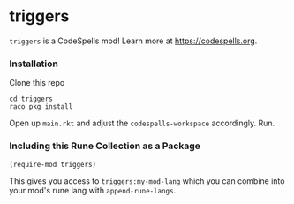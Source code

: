 triggers
=========
`triggers` is a CodeSpells mod! Learn more at https://codespells.org.

### Installation

Clone this repo

```
cd triggers
raco pkg install
```

Open up `main.rkt` and adjust the `codespells-workspace` accordingly. Run.

### Including this Rune Collection as a Package

`(require-mod triggers)`

This gives you access to `triggers:my-mod-lang` which you can combine into your mod's rune lang with `append-rune-langs`.

